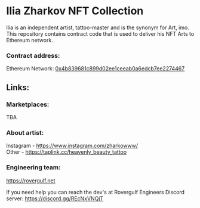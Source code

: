 # Ilia Zharkov NFT Collection

Ilia is an independent artist, tattoo-master and is the synonym for Art, imo.  
This repository contains contract code that is used to deliver his NFT Arts to Ethereum network.


### Contract address:
Ethereum Network: [0x4b839681c899d02ee1ceeab0a6edcb7ee2274467](https://etherscan.io/address/0x1928f918E1b186df49Df59Dd95dc35426A0C232d)


## Links:

### Marketplaces:
TBA

### About artist:
Instagram - https://www.instagram.com/zharkowww/  
Other - https://taplink.cc/heavenly_beauty_tattoo

### Engineering team:
https://rovergulf.net

If you need help you can reach the dev's at Rovergulf Engineers Discord server: https://discord.gg/REcNxVNQjT
